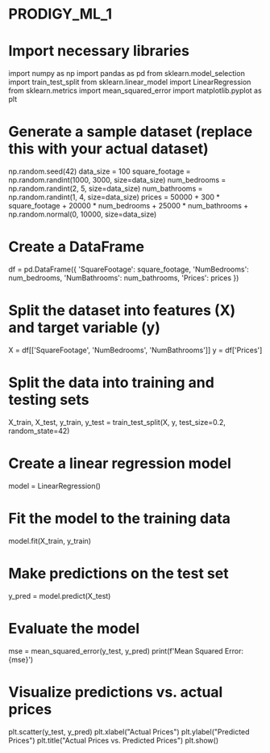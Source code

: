 # PRODIGY_ML_1
# Import necessary libraries
import numpy as np
import pandas as pd
from sklearn.model_selection import train_test_split
from sklearn.linear_model import LinearRegression
from sklearn.metrics import mean_squared_error
import matplotlib.pyplot as plt

# Generate a sample dataset (replace this with your actual dataset)
np.random.seed(42)
data_size = 100
square_footage = np.random.randint(1000, 3000, size=data_size)
num_bedrooms = np.random.randint(2, 5, size=data_size)
num_bathrooms = np.random.randint(1, 4, size=data_size)
prices = 50000 + 300 * square_footage + 20000 * num_bedrooms + 25000 * num_bathrooms + np.random.normal(0, 10000, size=data_size)

# Create a DataFrame
df = pd.DataFrame({
    'SquareFootage': square_footage,
    'NumBedrooms': num_bedrooms,
    'NumBathrooms': num_bathrooms,
    'Prices': prices
})

# Split the dataset into features (X) and target variable (y)
X = df[['SquareFootage', 'NumBedrooms', 'NumBathrooms']]
y = df['Prices']

# Split the data into training and testing sets
X_train, X_test, y_train, y_test = train_test_split(X, y, test_size=0.2, random_state=42)

# Create a linear regression model
model = LinearRegression()

# Fit the model to the training data
model.fit(X_train, y_train)

# Make predictions on the test set
y_pred = model.predict(X_test)

# Evaluate the model
mse = mean_squared_error(y_test, y_pred)
print(f'Mean Squared Error: {mse}')

# Visualize predictions vs. actual prices
plt.scatter(y_test, y_pred)
plt.xlabel("Actual Prices")
plt.ylabel("Predicted Prices")
plt.title("Actual Prices vs. Predicted Prices")
plt.show()
